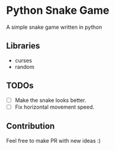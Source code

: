 # Python Snake Game

A simple snake game written in python

## Libraries

- curses
- random

## TODOs

- [ ] Make the snake looks better.
- [ ] Fix horizontal movement speed.

## Contribution

Feel free to make PR with new ideas :)
